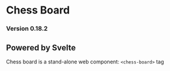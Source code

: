 # Chess Board

### Version 0.18.2
  

## Powered by Svelte

  

Chess board is a stand-alone web component: `<chess-board>` tag
<!--stackedit_data:
eyJoaXN0b3J5IjpbLTg4OTg3MTg1MiwxNjEwOTEwMDk5LC0xMD
Q1MTA4ODQ4LDE2NTExNDgxODhdfQ==
-->